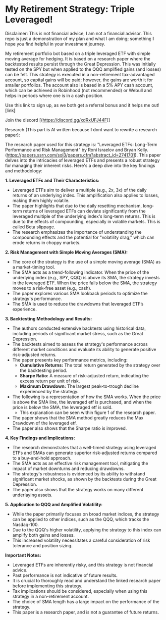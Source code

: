 # My Retirement Strategy: Triple Leveraged!

Disclaimer: This is not financial advice, I am not a financial advisor. This repo is just a demonstration of my plan and what I am doing; something I hope you find helpful in your investment journey.

My retirement portfolio bot based on a triple leveraged ETF with simple moving average for hedging. It is based on a research paper where the backtested results persist through the Great Depression. This was initially tested on the SPY but when applied to the QQQ amplified gains (and losses) can be felt. This strategy is executed in a non-retirement tax-advantaged account, so capital gains will be paid; however, the gains are worth it for smaller portfolios. The account also is based in a 5% APY cash account, which can be achieved in Robinhood (not recommended) or Webull and helps in periods where one is in a cash position. 

Use this link to sign up, as we both get a referral bonus and it helps me out! [link]

Join the discord [(https://discord.gg/xdRxUFJ44F)]

Research (This part is AI written because I dont want to rewrite a research paper):

The research paper used for this strategy is: "Leveraged ETFs: Long-Term Performance and Risk Management" by Roni Israelov and Bryan Kelly. (https://papers.ssrn.com/sol3/papers.cfm?abstract_id=2741701). This paper delves into the intricacies of leveraged ETFs and presents a robust strategy for managing their inherent risks. Here's a deep dive into the key findings and methodology:

**1. Leveraged ETFs and Their Characteristics:**

* Leveraged ETFs aim to deliver a multiple (e.g., 2x, 3x) of the daily returns of an underlying index. This amplification also applies to losses, making them highly volatile.
* The paper highlights that due to the daily resetting mechanism, long-term returns of leveraged ETFs can deviate significantly from the leveraged multiple of the underlying index's long-term returns. This is due to the effects of compounding, especially in volatile markets. This is called Beta slippage.
* The research emphasizes the importance of understanding the compounding effects and the potential for "volatility drag," which can erode returns in choppy markets.

**2. Risk Management with Simple Moving Averages (SMA):**

* The core of the strategy is the use of a simple moving average (SMA) as a market-timing tool.
* The SMA acts as a trend-following indicator. When the price of the underlying index (e.g., SPY, QQQ) is above its SMA, the strategy invests in the leveraged ETF. When the price falls below the SMA, the strategy moves to a risk-free asset (e.g., cash).
* The paper explores various SMA lookback periods to optimize the strategy's performance.
* The SMA is used to reduce the drawdowns that leveraged ETF’s experience.

**3. Backtesting Methodology and Results:**

* The authors conducted extensive backtests using historical data, including periods of significant market stress, such as the Great Depression.
* The backtests aimed to assess the strategy's performance across different market conditions and evaluate its ability to generate positive risk-adjusted returns.
* The paper presents key performance metrics, including:
    * **Cumulative Returns:** The total return generated by the strategy over the backtesting period.
    * **Sharpe Ratio:** A measure of risk-adjusted return, indicating the excess return per unit of risk.
    * **Maximum Drawdown:** The largest peak-to-trough decline experienced by the strategy.
* The following is a representation of how the SMA works. When the price is above the SMA line, the leveraged etf is purchased, and when the price is below the SMA, the leveraged etf is sold.
    * This explanation can be seen within figure 1 of the research paper.
* The paper shows that the SMA method greatly reduces the Max Drawdown of the leveraged etf.
* The paper also shows that the Sharpe ratio is improved.

**4. Key Findings and Implications:**

* The research demonstrates that a well-timed strategy using leveraged ETFs and SMAs can generate superior risk-adjusted returns compared to a buy-and-hold approach.
* The SMA acts as an effective risk management tool, mitigating the impact of market downturns and reducing drawdowns.
* The strategy's robustness is evidenced by its ability to withstand significant market shocks, as shown by the backtests during the Great Depression.
* The paper also shows that the strategy works on many different underlaying assets.

**5. Application to QQQ and Amplified Volatility:**

* While the paper primarily focuses on broad market indices, the strategy can be applied to other indices, such as the QQQ, which tracks the Nasdaq-100.
* Due to the QQQ's higher volatility, applying the strategy to this index can amplify both gains and losses.
* This increased volatility necessitates a careful consideration of risk tolerance and position sizing.

**Important Notes:**

* Leveraged ETFs are inherently risky, and this strategy is not financial advice.
* Past performance is not indicative of future results.
* It is crucial to thoroughly read and understand the linked research paper before implementing this strategy.
* Tax implications should be considered, especially when using this strategy in a non-retirement account.
* The choice of SMA length has a large impact on the performance of the strategy.
* This paper is a research paper, and is not a guarantee of future returns.
